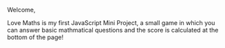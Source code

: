 
Welcome,

Love Maths is my first JavaScript Mini Project, a small game in which you can answer basic mathmatical questions and the score is calculated at the bottom of the page!
